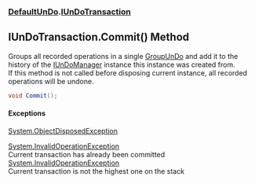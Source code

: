 ### [DefaultUnDo](./DefaultUnDo.md 'DefaultUnDo').[IUnDoTransaction](./DefaultUnDo-IUnDoTransaction.md 'DefaultUnDo.IUnDoTransaction')
## IUnDoTransaction.Commit() Method
Groups all recorded operations in a single [GroupUnDo](./DefaultUnDo-GroupUnDo.md 'DefaultUnDo.GroupUnDo') and add it to the history of the [IUnDoManager](./DefaultUnDo-IUnDoManager.md 'DefaultUnDo.IUnDoManager') instance this instance was created from.  
If this method is not called before disposing current instance, all recorded operations will be undone.  
```csharp
void Commit();
```
#### Exceptions
[System.ObjectDisposedException](https://docs.microsoft.com/en-us/dotnet/api/System.ObjectDisposedException 'System.ObjectDisposedException')  
  
[System.InvalidOperationException](https://docs.microsoft.com/en-us/dotnet/api/System.InvalidOperationException 'System.InvalidOperationException')  
Current transaction has already been committed  
[System.InvalidOperationException](https://docs.microsoft.com/en-us/dotnet/api/System.InvalidOperationException 'System.InvalidOperationException')  
Current transaction is not the highest one on the stack  
